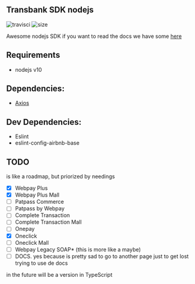 Transbank SDK nodejs
---

![travisci](https://img.shields.io/travis/themakunga/transbank-sdk-nodejs/master )
![size](https://img.shields.io/github/languages/code-size/themakunga/transbank-sdk-nodejs)

Awesome nodejs SDK if you want to read the docs we have some [here](./docs)

## Requirements

- nodejs v10

## Dependencies:

- [Axios](https://github.com/axios/axios)

## Dev Dependencies:

- Eslint
- eslint-config-airbnb-base


## TODO
is like a roadmap, but priorized by needings

- [x] Webpay Plus
- [X] Webpay Plus Mall
- [ ] Patpass Commerce
- [ ] Patpass by Webpay
- [ ] Complete Transaction
- [ ] Complete Transaction Mall
- [ ] Onepay
- [X] Oneclick
- [ ] Oneclick Mall
- [ ] Webpay Legacy SOAP* (this is more like a maybe)
- [ ] DOCS. yes because is pretty sad to go to another page just to get lost trying to use de docs

in the future will be a version in TypeScript
